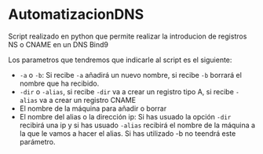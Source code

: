 # AutomatizacionDNS
Script realizado en python que permite realizar la introducion de registros NS o CNAME en un DNS Bind9

Los parametros que tendremos que indicarle al script es el siguiente:

* ``-a`` o ``-b``: Si recibe ``-a`` añadirá un nuevo nombre, si recibe ``-b`` borrará el nombre que ha recibido.
* ``-dir`` o ``-alias``, si recibe ``-dir`` va a crear un registro tipo A, si recibe ``-alias`` va a crear un registro CNAME
* El nombre de la máquina para añadir o borrar
* El nombre del alias o la dirección ip: Si has usuado la opción ``-dir`` recibirá una ip y si has usuado ``-alias`` recibirá el nombre de la máquina a la que le vamos a hacer el alias. Si has utilizado -b no teendrá este parámetro.
